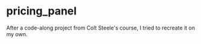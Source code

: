 # pricing_panel
After a code-along project from Colt Steele's course, I tried to recreate it on my own.
